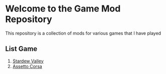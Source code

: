 # Welcome to the Game Mod Repository

This repository is a collection of mods for various games that I have played

## List Game

1. [Stardew Valley](./game/stardew-valley.md)
1. [Assetto Corsa](./game/assetto-corsa.md)
